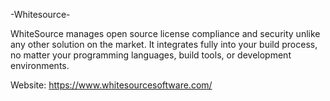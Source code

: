 -Whitesource-

WhiteSource manages open source license compliance and security unlike any other solution on the market.
It integrates fully into your build process, no matter your programming languages, build tools, or development environments. 

Website: https://www.whitesourcesoftware.com/
